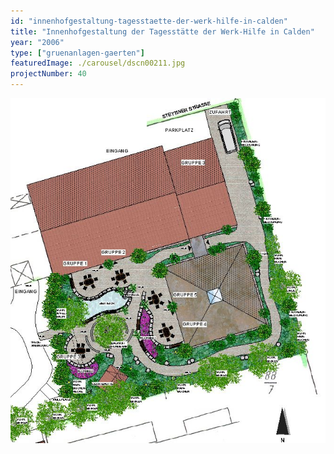 ```yaml
---
id: "innenhofgestaltung-tagesstaette-der-werk-hilfe-in-calden"
title: "Innenhofgestaltung der Tagesstätte der Werk-Hilfe in Calden"
year: "2006"
type: ["gruenanlagen-gaerten"]
featuredImage: ./carousel/dscn00211.jpg
projectNumber: 40
---
```


![Entwurf](./images/40entwurf.jpg)